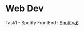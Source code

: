 # Web Dev

Task1 - Spotify FrontEnd : <a href="https://abhigyanbafna.github.io/webDevLearn/spotify" target="_blank">Spotify💰</a>
